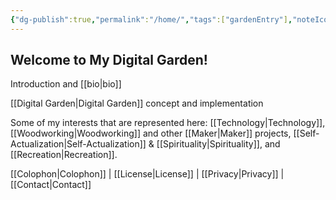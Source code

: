 ```yaml
---
{"dg-publish":true,"permalink":"/home/","tags":["gardenEntry"],"noteIcon":""}
---
```



## Welcome to My Digital Garden!

Introduction and [[bio\|bio]]

[[Digital Garden\|Digital Garden]] concept and implementation

Some of my interests that are represented here:  [[Technology\|Technology]], [[Woodworking\|Woodworking]] and other [[Maker\|Maker]] projects, [[Self-Actualization\|Self-Actualization]] & [[Spirituality\|Spirituality]], and [[Recreation\|Recreation]].

[[Colophon\|Colophon]] | [[License\|License]] | [[Privacy\|Privacy]] | [[Contact\|Contact]]
